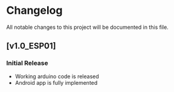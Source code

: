 # Changelog
All notable changes to this project will be documented in this file.

## [v1.0_ESP01]
### Initial Release
- Working arduino code is released
- Android app is fully implemented
